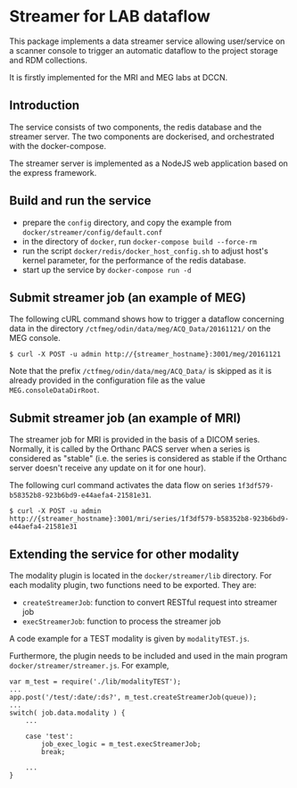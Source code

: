 # Streamer for LAB dataflow

This package implements a data streamer service allowing user/service on a scanner
console to trigger an automatic dataflow to the project storage and RDM collections.

It is firstly implemented for the MRI and MEG labs at DCCN.

## Introduction

The service consists of two components, the redis database and the streamer server.
The two components are dockerised, and orchestrated with the docker-compose.

The streamer server is implemented as a NodeJS web application based on the express framework.

## Build and run the service

- prepare the `config` directory, and copy the example from `docker/streamer/config/default.conf`
- in the directory of `docker`, run `docker-compose build --force-rm`
- run the script `docker/redis/docker_host_config.sh` to adjust host's kernel parameter, for the performance of the redis database.
- start up the service by `docker-compose run -d`

## Submit streamer job (an example of MEG)

The following cURL command shows how to trigger a dataflow concerning data in the directory
`/ctfmeg/odin/data/meg/ACQ_Data/20161121/` on the MEG console.

```
$ curl -X POST -u admin http://{streamer_hostname}:3001/meg/20161121
```

Note that the prefix `/ctfmeg/odin/data/meg/ACQ_Data/` is skipped as it is already provided in
the configuration file as the value `MEG.consoleDataDirRoot`.

## Submit streamer job (an example of MRI)

The streamer job for MRI is provided in the basis of a DICOM series. Normally, it is called by the Orthanc PACS server when a series is considered as "stable" (i.e. the series is considered as stable if the Orthanc server doesn't receive any update on it for one hour).

The following curl command activates the data flow on series `1f3df579-b58352b8-923b6bd9-e44aefa4-21581e31`.

```
$ curl -X POST -u admin http://{streamer_hostname}:3001/mri/series/1f3df579-b58352b8-923b6bd9-e44aefa4-21581e31
```

## Extending the service for other modality

The modality plugin is located in the `docker/streamer/lib` directory.
For each modality plugin, two functions need to be exported. They are:

- `createStreamerJob`: function to convert RESTful request into streamer job
- `execStreamerJob`: function to process the streamer job

A code example for a TEST modality is given by `modalityTEST.js`.

Furthermore, the plugin needs to be included and used in the main program `docker/streamer/streamer.js`.
For example,

```
var m_test = require('./lib/modalityTEST');
...
app.post('/test/:date/:ds?', m_test.createStreamerJob(queue));
...
switch( job.data.modality ) {
    ...
    
    case 'test':
        job_exec_logic = m_test.execStreamerJob;
        break;

    ...
}
```

